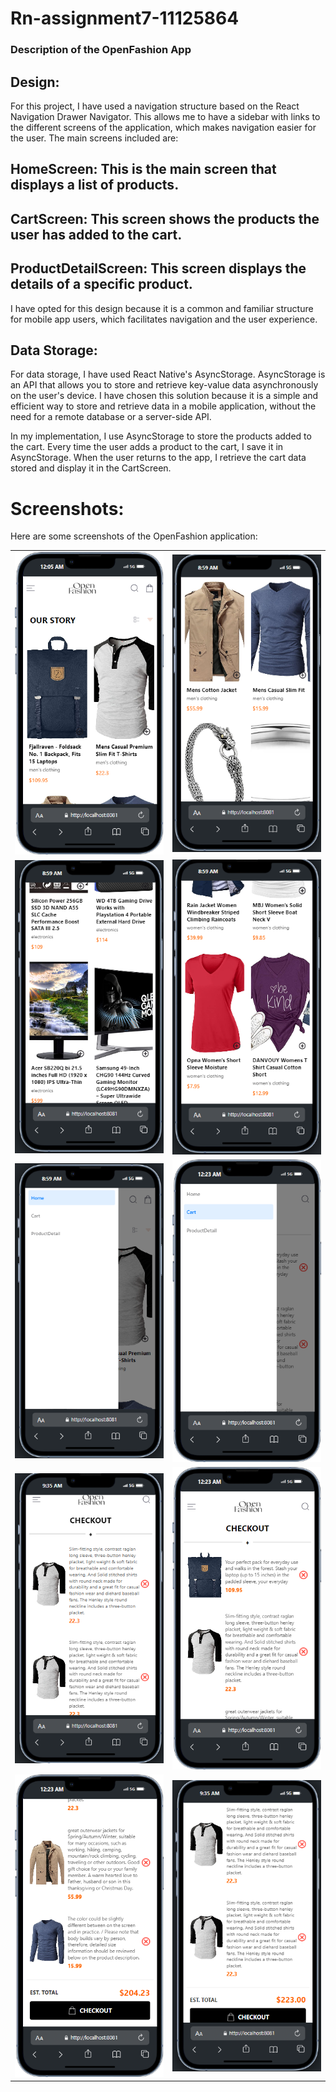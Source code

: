 # Rn-assignment7-11125864

### Description of the OpenFashion App


## Design:
For this project, I have used a navigation structure based on the React Navigation Drawer Navigator. This allows me to have a sidebar with links to the different screens of the application, which makes navigation easier for the user. The main screens included are:

## HomeScreen: This is the main screen that displays a list of products.
## CartScreen: This screen shows the products the user has added to the cart.
## ProductDetailScreen: This screen displays the details of a specific product.

I have opted for this design because it is a common and familiar structure for mobile app users, which facilitates navigation and the user experience.

## Data Storage:

For data storage, I have used React Native's AsyncStorage. AsyncStorage is an API that allows you to store and retrieve key-value data asynchronously on the user's device. I have chosen this solution because it is a simple and efficient way to store and retrieve data in a mobile application, without the need for a remote database or a server-side API.

In my implementation, I use AsyncStorage to store the products added to the cart. Every time the user adds a product to the cart, I save it in AsyncStorage. When the user returns to the app, I retrieve the cart data stored and display it in the CartScreen.


# Screenshots:

Here are some screenshots of the OpenFashion application:

<table>
  <tr>
    <td><img src="OpenFashion/assets/HomePage.png" alt="HomePage" width="300"/></td>
    <td><img src="OpenFashion/assets/HomeScreen.png" alt="HomeScreen" width="300"/></td>
  </tr>
  <tr>
    <td><img src="OpenFashion/assets/Appliances.png" alt="Appliances" width="300"/></td>
    <td><img src="OpenFashion/assets/Dresses.png" alt="Dresses" width="300"/></td>
  </tr>
  <tr>
    <td><img src="OpenFashion/assets/Drawer.png" alt="Drawer" width="300"/></td>
    <td><img src="OpenFashion/assets/sideBar.png" alt="sideBar" width="300"/></td>
  </tr>
  <tr>
    <td><img src="OpenFashion/assets/Checkout.png" alt="Checkout" width="300"/></td>
    <td><img src="OpenFashion/assets/cart1.png" alt="Cart1" width="300"/></td>
  </tr>
  <tr>
    <td><img src="OpenFashion/assets/cart2.png" alt="Cart2" width="300"/></td>
    <td><img src="OpenFashion/assets/TotalAmount.png" alt="TotalAmount" width="300"/></td>
  </tr>
</table>
